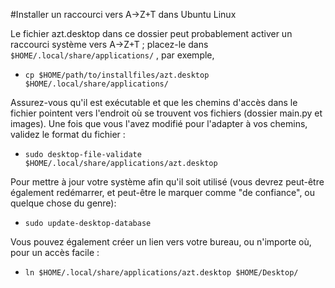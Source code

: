 #Installer un raccourci vers A→Z+T dans Ubuntu Linux

Le fichier azt.desktop dans ce dossier peut probablement activer un raccourci système vers A→Z+T ; placez-le dans `$HOME/.local/share/applications/` , par exemple,

- `cp $HOME/path/to/installfiles/azt.desktop $HOME/.local/share/applications/`

Assurez-vous qu'il est exécutable et que les chemins d'accès dans le fichier pointent vers l'endroit où se trouvent vos fichiers (dossier main.py et images). Une fois que vous l'avez modifié pour l'adapter à vos chemins, validez le format du fichier :

- `sudo desktop-file-validate  $HOME/.local/share/applications/azt.desktop`

Pour mettre à jour votre système afin qu'il soit utilisé (vous devrez peut-être également redémarrer, et peut-être le marquer comme "de confiance", ou quelque chose du genre):

- `sudo update-desktop-database`

Vous pouvez également créer un lien vers votre bureau, ou n'importe où, pour un accès facile :

- `ln $HOME/.local/share/applications/azt.desktop $HOME/Desktop/`
